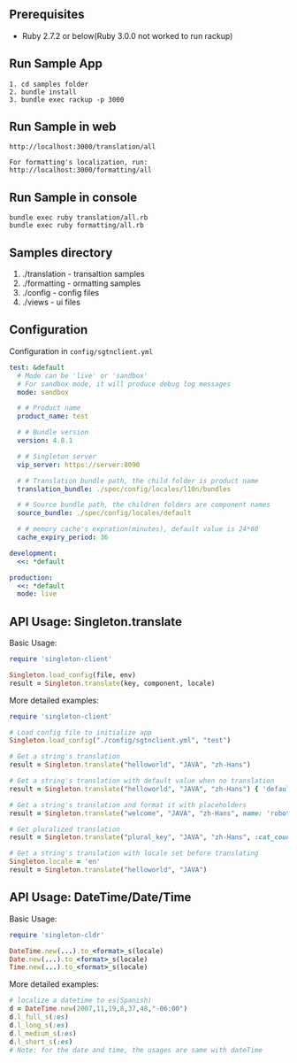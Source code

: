 
## Prerequisites
- Ruby 2.7.2 or below(Ruby 3.0.0 not worked to run rackup)

## Run Sample App
    1. cd samples folder
    2. bundle install
    3. bundle exec rackup -p 3000

## Run Sample in web
    http://localhost:3000/translation/all
    
    For formatting's localization, run: http://localhost:3000/formatting/all

## Run Sample in console

    bundle exec ruby translation/all.rb
    bundle exec ruby formatting/all.rb

## Samples directory

1. ./translation    - transaltion samples
2. ./formatting     - ormatting samples
3. ./config         - config files
4. ./views          - ui files

## Configuration

Configuration in `config/sgtnclient.yml`

```yaml
test: &default
  # Mode can be 'live' or 'sandbox'
  # For sandbox mode, it will produce debug log messages
  mode: sandbox

  # # Product name
  product_name: test

  # # Bundle version
  version: 4.8.1

  # # Singleton server
  vip_server: https://server:8090

  # # Translation bundle path, the child folder is product name
  translation_bundle: ./spec/config/locales/l10n/bundles

  # # Source bundle path, the children folders are component names
  source_bundle: ./spec/config/locales/default

  # # memory cache's expration(minutes), default value is 24*60
  cache_expiry_period: 36

development:
  <<: *default

production:
  <<: *default
  mode: live
```

## API Usage: Singleton.translate

Basic Usage:

```ruby
require 'singleton-client'

Singleton.load_config(file, env)
result = Singleton.translate(key, component, locale)
```

More detailed examples:

```ruby
require 'singleton-client'

# Load config file to initialize app
Singleton.load_config("./config/sgtnclient.yml", "test")

# Get a string's translation
result = Singleton.translate("helloworld", "JAVA", "zh-Hans")

# Get a string's translation with default value when no translation
result = Singleton.translate("helloworld", "JAVA", "zh-Hans") { 'default value' }

# Get a string's translation and format it with placeholders
result = Singleton.translate("welcome", "JAVA", "zh-Hans", name: 'robot', place: 'world')

# Get pluralized translation
result = Singleton.translate("plural_key", "JAVA", "zh-Hans", :cat_count => 1)

# Get a string's translation with locale set before translating
Singleton.locale = 'en'
result = Singleton.translate("helloworld", "JAVA")
```

## API Usage: DateTime/Date/Time

Basic Usage:

```ruby
require 'singleton-cldr'

DateTime.new(...).to_<format>_s(locale)
Date.new(...).to_<format>_s(locale)
Time.new(...).to_<format>_s(locale)
```

More detailed examples:
```ruby
# localize a datetime to es(Spanish)
d = DateTime.new(2007,11,19,8,37,48,"-06:00")
d.l_full_s(:es)
d.l_long_s(:es)
d.l_medium_s(:es)
d.l_short_s(:es)
# Note: for the date and time, the usages are same with dateTime
```
